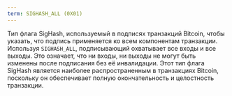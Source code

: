 ```yaml
---
term: SIGHASH_ALL (0X01)
---
```


Тип флага SigHash, используемый в подписях транзакций Bitcoin, чтобы указать, что подпись применяется ко всем компонентам транзакции. Используя `SIGHASH_ALL`, подписывающий охватывает все входы и все выходы. Это означает, что ни входы, ни выходы не могут быть изменены после подписания без её инвалидации. Этот тип флага SigHash является наиболее распространенным в транзакциях Bitcoin, поскольку он обеспечивает полную окончательность и целостность транзакции.